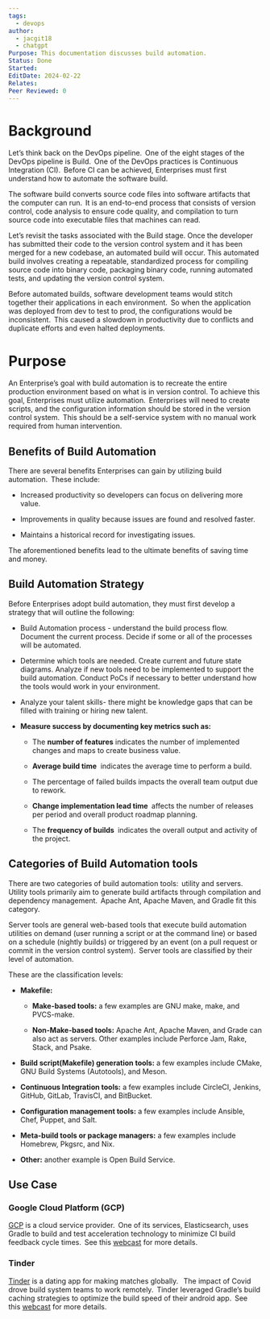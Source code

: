 ```yaml
---
tags:
  - devops
author:
  - jacgit18
  - chatgpt
Purpose: This documentation discusses build automation.
Status: Done
Started: 
EditDate: 2024-02-22
Relates: 
Peer Reviewed: 0
---
```

# Background 

Let’s think back on the DevOps pipeline.  One of the eight stages of the DevOps pipeline is Build.  One of the DevOps practices is Continuous Integration (CI).  Before CI can be achieved, Enterprises must first understand how to automate the software build. 

The software build converts source code files into software artifacts that the computer can run.  It is an end-to-end process that consists of version control, code analysis to ensure code quality, and compilation to turn source code into executable files that machines can read. 

Let’s revisit the tasks associated with the Build stage. Once the developer has submitted their code to the version control system and it has been merged for a new codebase, an automated build will occur. This automated build involves creating a repeatable, standardized process for compiling source code into binary code, packaging binary code, running automated tests, and updating the version control system. 

Before automated builds, software development teams would stitch together their applications in each environment.  So when the application was deployed from dev to test to prod, the configurations would be inconsistent.  This caused a slowdown in productivity due to conflicts and duplicate efforts and even halted deployments. 

# Purpose 

An Enterprise’s goal with build automation is to recreate the entire production environment based on what is in version control. To achieve this goal, Enterprises must utilize automation.  Enterprises will need to create scripts, and the configuration information should be stored in the version control system.  This should be a self-service system with no manual work required from human intervention. 

## Benefits of Build Automation 

There are several benefits Enterprises can gain by utilizing build automation.  These include: 

- Increased productivity so developers can focus on delivering more value. 
 
- Improvements in quality because issues are found and resolved faster. 
 
- Maintains a historical record for investigating issues. 
  

The aforementioned benefits lead to the ultimate benefits of saving time and money. 


## Build Automation Strategy 

Before Enterprises adopt build automation, they must first develop a strategy that will outline the following: 

- Build Automation process - understand the build process flow. Document the current process. Decide if some or all of the processes will be automated. 
 
- Determine which tools are needed. Create current and future state diagrams. Analyze if new tools need to be implemented to support the build automation. Conduct PoCs if necessary to better understand how the tools would work in your environment. 
 
- Analyze your talent skills- there might be knowledge gaps that can be filled with training or hiring new talent. 
 
- **Measure success by documenting key metrics such as:**  
    - The <b>number of features</b> indicates the number of implemented changes and maps to create business value. 

    - <b>Average build time</b>  indicates the average time to perform a build. 

    - The percentage of failed builds impacts the overall team output due to rework. 

    - <b>Change implementation lead time </b> affects the number of releases per period and overall product roadmap planning. 

    - The <b>frequency of builds </b> indicates the overall output and activity of the project. 


## Categories of Build Automation tools 

There are two categories of build automation tools:  utility and servers.  Utility tools primarily aim to generate build artifacts through compilation and dependency management.  Apache Ant, Apache Maven, and Gradle fit this category. 

Server tools are general web-based tools that execute build automation utilities on demand (user running a script or at the command line) or based on a schedule (nightly builds) or triggered by an event (on a pull request or commit in the version control system).  Server tools are classified by their level of automation. 

These are the classification levels: 

- **Makefile:**  
    - **Make-based tools:** a few examples are GNU make, make, and PVCS-make. 

    - **Non-Make-based tools:** Apache Ant, Apache Maven, and Grade can also act as servers. Other examples include Perforce Jam, Rake, Stack, and Psake. 

- **Build script(Makefile) generation tools:** a few examples include CMake, GNU Build Systems (Autotools), and Meson. 

- **Continuous Integration tools:** a few examples include CircleCI, Jenkins, GitHub, GitLab, TravisCI, and BitBucket. 

- **Configuration management tools:** a few examples include Ansible, Chef, Puppet, and Salt. 

- **Meta-build tools or package managers:** a few examples include Homebrew, Pkgsrc, and Nix. 
 
- **Other:** another example is Open Build Service. 


## Use Case 

### Google Cloud Platform (GCP) 

[GCP](https://cloud.google.com/) is a cloud service provider.  One of its services, Elasticsearch, uses Gradle to build and test acceleration technology to minimize CI build feedback cycle times.  See this [webcast](https://www.youtube.com/watch?v=ltVD87kVpEM) for more details. 

### Tinder 

[Tinder](https://tinder.com/) is a dating app for making matches globally.   The impact of Covid drove build system teams to work remotely.  Tinder leveraged Gradle’s build caching strategies to optimize the build speed of their android app.  See this [webcast](https://www.youtube.com/watch?v=WGCeHWEJQfw) for more details.